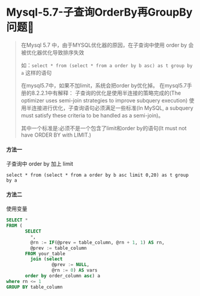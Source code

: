 # Mysql-5.7-子查询OrderBy再GroupBy问题

>  在Mysql 5.7 中，由于MYSQL优化器的原因，在子查询中使用 order by 会被优化器优化导致排序失效
>
> 如：`select * from (select * from a order by b asc) as t group by a` 这样的语句
>
> 在mysql5.7中，如果不加limit，系统会把order by优化掉。
> 在mysql5.7手册的8.2.2.1中有解释：
> 子查询的优化是使用半连接的策略完成的(The optimizer uses semi-join strategies to improve subquery execution)
> 使用半连接进行优化，子查询语句必须满足一些标准(In MySQL, a subquery must satisfy these criteria to be handled as a semi-join)。
>
> 其中一个标准是:必须不是一个包含了limit和order by的语句(It must not have ORDER BY with LIMIT.)

#### 方法一

子查询中 order by 加上 limit

`select * from (select * from a order by b asc limit 0,20) as t group by a`

#### 方法二

使用变量

```sql
SELECT *
FROM (
       SELECT
         *,
         @rn := IF(@prev = table_column, @rn + 1, 1) AS rn,
         @prev := table_column
       FROM your_table
         join (select
                 @prev := NULL,
                 @rn := 0) AS vars
       order by order_column asc) a
where rn <= 1
GROUP BY table_column
```

